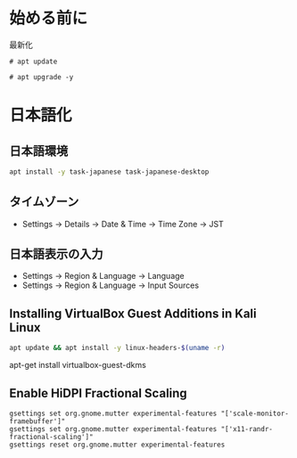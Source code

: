 # 始める前に

最新化

```
# apt update

# apt upgrade -y
```

# 日本語化

## 日本語環境

```bash
apt install -y task-japanese task-japanese-desktop
```

## タイムゾーン

- Settings -> Details -> Date & Time -> Time Zone -> JST

## 日本語表示の入力

- Settings -> Region & Language -> Language
- Settings -> Region & Language -> Input Sources

## Installing VirtualBox Guest Additions in Kali Linux

```bash
apt update && apt install -y linux-headers-$(uname -r)
```

apt-get install virtualbox-guest-dkms

## Enable HiDPI Fractional Scaling

```
gsettings set org.gnome.mutter experimental-features "['scale-monitor-framebuffer']"
gsettings set org.gnome.mutter experimental-features "['x11-randr-fractional-scaling']"
gsettings reset org.gnome.mutter experimental-features
```
